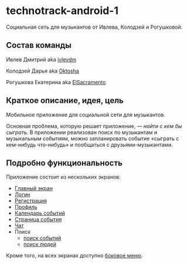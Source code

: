 # technotrack-android-1

Социальная сеть для музыкантов от Ивлева, Колодзей и Рогушковой.


## Состав команды

Ивлев Дмитрий aka [ivlevdm](https://github.com/ivlevdm/)

Колодзей Дарья aka [Oktosha](https://github.com/Oktosha)

Рогушкова Екатерина aka [ElSacramento](https://github.com/ElSacramento)

## Краткое описание, идея, цель

Мобильное приложение для социальной сети для музыкантов. 

Основная проблема, которую решает приложение, — *найти с кем бы сыграть*. В приложении реализован поиск по музыкантам и музыкальным событиям, можно запланировать событие «сыграть с кем-нибудь что-нибудь» и пообщаться с друзьями-музыкантами.

## Подробно функциональность

Приложение состоит из нескольких экранов:

+ [Главный экран](https://github.com/ivlevdm/technotrack-android-1/tree/master/screens/main)
+ [Логин](https://github.com/ivlevdm/technotrack-android-1/tree/master/screens/login)
+ [Регистрация](https://github.com/ivlevdm/technotrack-android-1/tree/master/screens/registration)
+ [Профиль](https://github.com/ivlevdm/technotrack-android-1/tree/master/screens/profile)
+ [Календарь событий](https://github.com/ivlevdm/technotrack-android-1/tree/master/screens/calendar)
+ [Страница события](https://github.com/ivlevdm/technotrack-android-1/tree/master/screens/event)
+ [Чат](https://github.com/ivlevdm/technotrack-android-1/tree/master/screens/chat)
+ Поиск
	- [поиск событий](https://github.com/ivlevdm/technotrack-android-1/tree/master/screens/event_search)
	- [поиск людей](https://github.com/ivlevdm/technotrack-android-1/tree/master/screens/person_search)

Кроме того, на всех экранах доступно [боковое меню](https://github.com/ivlevdm/technotrack-android-1/tree/master/screens/left_menu).



